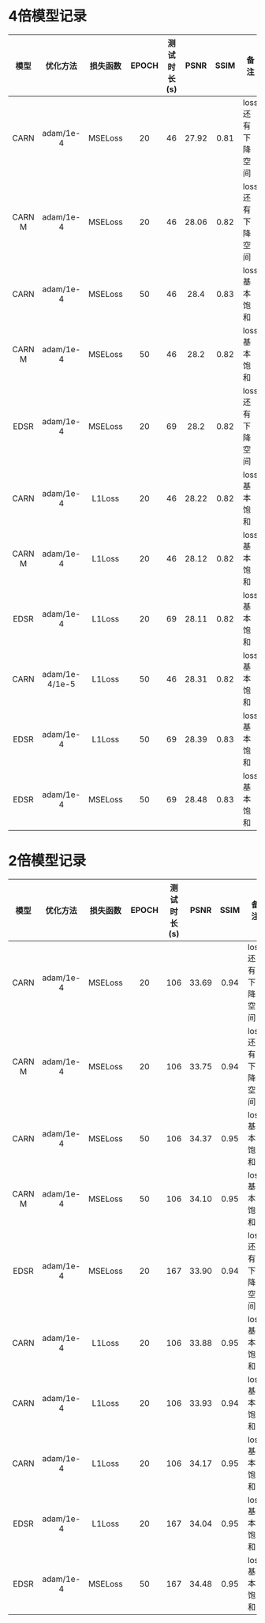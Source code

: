 # 4倍模型记录

|  模型  |    优化方法    | 损失函数 | EPOCH | 测试时长(s) | PSNR  | SSIM | 备注             |
| :----: | :------------: | :------: | :---: | :---------: | :---: | :--: | ---------------- |
|  CARN  |   adam/1e-4    | MSELoss  |  20   |     46      | 27.92 | 0.81 | loss还有下降空间 |
| CARN M |   adam/1e-4    | MSELoss  |  20   |     46      | 28.06 | 0.82 | loss还有下降空间 |
|  CARN  |   adam/1e-4    | MSELoss  |  50   |     46      | 28.4  | 0.83 | loss基本饱和     |
| CARN M |   adam/1e-4    | MSELoss  |  50   |     46      | 28.2  | 0.82 | loss基本饱和     |
|  EDSR  |   adam/1e-4    | MSELoss  |  20   |     69      | 28.2  | 0.82 | loss还有下降空间 |
|  CARN  |   adam/1e-4    |  L1Loss  |  20   |     46      | 28.22 | 0.82 | loss基本饱和     |
| CARN M |   adam/1e-4    |  L1Loss  |  20   |     46      | 28.12 | 0.82 | loss基本饱和     |
|  EDSR  |   adam/1e-4    |  L1Loss  |  20   |     69      | 28.11 | 0.82 | loss基本饱和     |
|  CARN  | adam/1e-4/1e-5 |  L1Loss  |  50   |     46      | 28.31 | 0.82 | loss基本饱和     |
|  EDSR  |   adam/1e-4    |  L1Loss  |  50   |     69      | 28.39 | 0.83 | loss基本饱和     |
|  EDSR  |   adam/1e-4    | MSELoss  |  50   |     69      | 28.48 | 0.83 | loss基本饱和     |

# 2倍模型记录

|  模型  | 优化方法  | 损失函数 | EPOCH | 测试时长(s) | PSNR  | SSIM | 备注             |
| :----: | :-------: | :------: | :---: | :---------: | :---: | :--: | ---------------- |
|  CARN  | adam/1e-4 | MSELoss  |  20   |     106     | 33.69 | 0.94 | loss还有下降空间 |
| CARN M | adam/1e-4 | MSELoss  |  20   |     106     | 33.75 | 0.94 | loss还有下降空间 |
|  CARN  | adam/1e-4 | MSELoss  |  50   |     106     | 34.37 | 0.95 | loss基本饱和     |
|  CARN M | adam/1e-4 | MSELoss  |  50   |     106     | 34.10 | 0.95 | loss基本饱和     |
|  EDSR  | adam/1e-4 | MSELoss  |  20   |     167     | 33.90 | 0.94 | loss还有下降空间 |
|  CARN  | adam/1e-4 |  L1Loss  |  20   |     106     | 33.88 | 0.95 | loss基本饱和     |
|  CARN  | adam/1e-4 |  L1Loss  |  20   |     106     | 33.93 | 0.94 | loss基本饱和     |
|  CARN  | adam/1e-4 |  L1Loss  |  20   |     106     | 34.17 | 0.95 | loss基本饱和     |
|  EDSR  | adam/1e-4 |  L1Loss  |  20   |     167     | 34.04 | 0.95 | loss基本饱和     |
|  EDSR  | adam/1e-4 | MSELoss  |  50   |     167     | 34.48 | 0.95 | loss基本饱和     |


